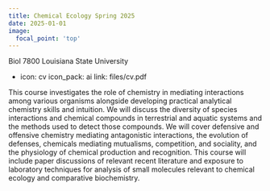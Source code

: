 ```yaml
---
title: Chemical Ecology Spring 2025
date: 2025-01-01
image:
  focal_point: 'top'
---
```


Biol 7800 Louisiana State University

<!--more-->
- icon: cv
   icon_pack: ai
   link: files/cv.pdf
  
This course investigates the role of chemistry in mediating interactions among various organisms alongside developing practical analytical chemistry skills and intuition. We will discuss the diversity of species interactions and chemical compounds in terrestrial and aquatic systems and the methods used to detect those compounds. We will cover defensive and offensive chemistry mediating antagonistic interactions, the evolution of defenses, chemicals mediating mutualisms, competition, and sociality, and the physiology of chemical production and recognition. This course will include paper discussions of relevant recent literature and exposure to laboratory techniques for analysis of small molecules relevant to chemical ecology and comparative biochemistry. 
